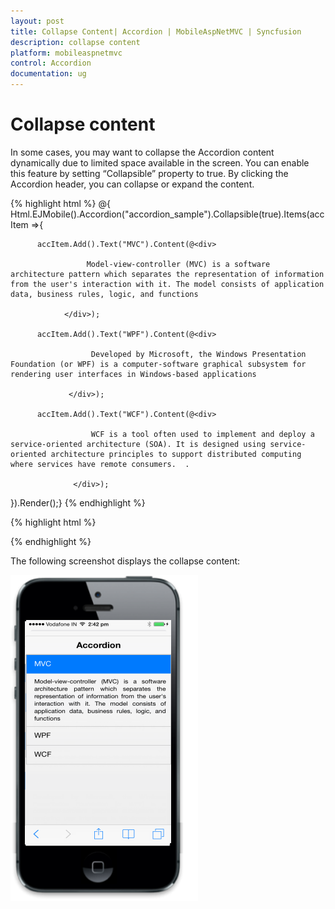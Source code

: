 ```yaml
---
layout: post
title: Collapse Content| Accordion | MobileAspNetMVC | Syncfusion
description: collapse content
platform: mobileaspnetmvc
control: Accordion
documentation: ug
---
```


# Collapse content

In some cases, you may want to collapse the Accordion content dynamically due to limited space available in the screen. You can enable this feature by setting “Collapsible” property to true. By clicking the Accordion header, you can collapse or expand the content.




{% highlight html %}
@{ Html.EJMobile().Accordion("accordion_sample").Collapsible(true).Items(accItem =>{

          accItem.Add().Text("MVC").Content(@<div>

                     Model-view-controller (MVC) is a software architecture pattern which separates the representation of information from the user's interaction with it. The model consists of application data, business rules, logic, and functions

                </div>);

          accItem.Add().Text("WPF").Content(@<div>

                      Developed by Microsoft, the Windows Presentation Foundation (or WPF) is a computer-software graphical subsystem for rendering user interfaces in Windows-based applications 

                 </div>);

          accItem.Add().Text("WCF").Content(@<div>

                      WCF is a tool often used to implement and deploy a service-oriented architecture (SOA). It is designed using service-oriented architecture principles to support distributed computing where services have remote consumers.  . 

                  </div>);

 }).Render();}
{% endhighlight %}

{% highlight html %}


{% endhighlight %}




The following screenshot displays the collapse content:



![C:/Users/isuriyar/AppData/Local/Temp/SNAGHTML8593e48f.PNG](Collapse-content_images/Collapse-content_img1.png)